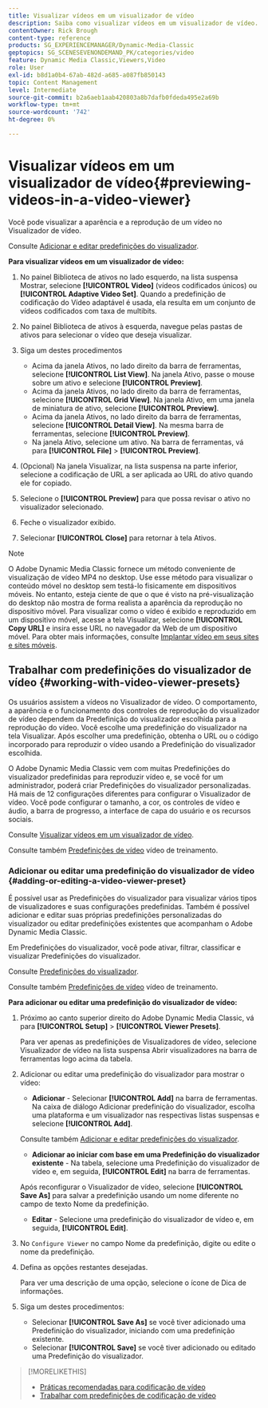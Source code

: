 ```yaml
---
title: Visualizar vídeos em um visualizador de vídeo
description: Saiba como visualizar vídeos em um visualizador de vídeo.
contentOwner: Rick Brough
content-type: reference
products: SG_EXPERIENCEMANAGER/Dynamic-Media-Classic
geptopics: SG_SCENESEVENONDEMAND_PK/categories/video
feature: Dynamic Media Classic,Viewers,Video
role: User
exl-id: b8d1a0b4-67ab-482d-a685-a087fb850143
topic: Content Management
level: Intermediate
source-git-commit: b2a6aeb1aab420803a8b7dafb0fdeda495e2a69b
workflow-type: tm+mt
source-wordcount: '742'
ht-degree: 0%

---
```


# Visualizar vídeos em um visualizador de vídeo{#previewing-videos-in-a-video-viewer}

Você pode visualizar a aparência e a reprodução de um vídeo no Visualizador de vídeo.

Consulte [Adicionar e editar predefinições do visualizador](application-setup.md#adding_and_editing_viewer_presets).

**Para visualizar vídeos em um visualizador de vídeo:**

1. No painel Biblioteca de ativos no lado esquerdo, na lista suspensa Mostrar, selecione **[!UICONTROL Video]** (vídeos codificados únicos) ou **[!UICONTROL Adaptive Video Set]**. Quando a predefinição de codificação do Vídeo adaptável é usada, ela resulta em um conjunto de vídeos codificados com taxa de multibits.
1. No painel Biblioteca de ativos à esquerda, navegue pelas pastas de ativos para selecionar o vídeo que deseja visualizar.
1. Siga um destes procedimentos

   * Acima da janela Ativos, no lado direito da barra de ferramentas, selecione **[!UICONTROL List View]**. Na janela Ativo, passe o mouse sobre um ativo e selecione **[!UICONTROL Preview]**.
   * Acima da janela Ativos, no lado direito da barra de ferramentas, selecione **[!UICONTROL Grid View]**. Na janela Ativo, em uma janela de miniatura de ativo, selecione **[!UICONTROL Preview]**.
   * Acima da janela Ativos, no lado direito da barra de ferramentas, selecione **[!UICONTROL Detail View]**. Na mesma barra de ferramentas, selecione **[!UICONTROL Preview]**.
   * Na janela Ativo, selecione um ativo. Na barra de ferramentas, vá para **[!UICONTROL File]** > **[!UICONTROL Preview]**.

1. (Opcional) Na janela Visualizar, na lista suspensa na parte inferior, selecione a codificação de URL a ser aplicada ao URL do ativo quando ele for copiado.
1. Selecione o **[!UICONTROL Preview]** para que possa revisar o ativo no visualizador selecionado.
1. Feche o visualizador exibido.
1. Selecionar **[!UICONTROL Close]** para retornar à tela Ativos.

>[!NOTE]
>
>O Adobe Dynamic Media Classic fornece um método conveniente de visualização de vídeo MP4 no desktop. Use esse método para visualizar o conteúdo móvel no desktop sem testá-lo fisicamente em dispositivos móveis. No entanto, esteja ciente de que o que é visto na pré-visualização do desktop não mostra de forma realista a aparência da reprodução no dispositivo móvel. Para visualizar como o vídeo é exibido e reproduzido em um dispositivo móvel, acesse a tela Visualizar, selecione **[!UICONTROL Copy URL]** e insira esse URL no navegador da Web de um dispositivo móvel. Para obter mais informações, consulte [Implantar vídeo em seus sites e sites móveis](deploying-video-websites-mobile-sites.md#deploying_video_to_your_websites_and_mobile_sites).

## Trabalhar com predefinições do visualizador de vídeo {#working-with-video-viewer-presets}

Os usuários assistem a vídeos no Visualizador de vídeo. O comportamento, a aparência e o funcionamento dos controles de reprodução do visualizador de vídeo dependem da Predefinição do visualizador escolhida para a reprodução do vídeo. Você escolhe uma predefinição do visualizador na tela Visualizar. Após escolher uma predefinição, obtenha o URL ou o código incorporado para reproduzir o vídeo usando a Predefinição do visualizador escolhida.

O Adobe Dynamic Media Classic vem com muitas Predefinições do visualizador predefinidas para reproduzir vídeo e, se você for um administrador, poderá criar Predefinições do visualizador personalizadas. Há mais de 12 configurações diferentes para configurar o Visualizador de vídeo. Você pode configurar o tamanho, a cor, os controles de vídeo e áudio, a barra de progresso, a interface de capa do usuário e os recursos sociais.

Consulte [Visualizar vídeos em um visualizador de vídeo](previewing-videos-video-viewer.md#previewing_videos_in_a_video_viewer).

Consulte também [Predefinições de vídeo](https://s7d5.scene7.com/s7viewers/html5/VideoViewer.html?videoserverurl=https://s7d5.scene7.com/is/content/&amp;emailurl=https://s7d5.scene7.com/s7/emailFriend&amp;serverUrl=https://s7d5.scene7.com/is/image/&amp;config=Scene7SharedAssets/Universal_HTML5_Video&amp;contenturl=https://s7d5.scene7.com/skins/&amp;asset=S7tutorials/549_video-presets_converted%20renamed_Done-AVS) vídeo de treinamento.

### Adicionar ou editar uma predefinição do visualizador de vídeo {#adding-or-editing-a-video-viewer-preset}

É possível usar as Predefinições do visualizador para visualizar vários tipos de visualizadores e suas configurações predefinidas. Também é possível adicionar e editar suas próprias predefinições personalizadas do visualizador ou editar predefinições existentes que acompanham o Adobe Dynamic Media Classic.

Em Predefinições do visualizador, você pode ativar, filtrar, classificar e visualizar Predefinições do visualizador.

Consulte [Predefinições do visualizador](application-setup.md#viewer_presets).

Consulte também [Predefinições de vídeo](https://s7d5.scene7.com/s7viewers/html5/VideoViewer.html?videoserverurl=https://s7d5.scene7.com/is/content/&amp;emailurl=https://s7d5.scene7.com/s7/emailFriend&amp;serverUrl=https://s7d5.scene7.com/is/image/&amp;config=Scene7SharedAssets/Universal_HTML5_Video&amp;contenturl=https://s7d5.scene7.com/skins/&amp;asset=S7tutorials/549_video-presets_converted%20renamed_Done-AVS) vídeo de treinamento.

**Para adicionar ou editar uma predefinição do visualizador de vídeo:**

1. Próximo ao canto superior direito do Adobe Dynamic Media Classic, vá para **[!UICONTROL Setup]** > **[!UICONTROL Viewer Presets]**.

   Para ver apenas as predefinições de Visualizadores de vídeo, selecione Visualizador de vídeo na lista suspensa Abrir visualizadores na barra de ferramentas logo acima da tabela.

1. Adicionar ou editar uma predefinição do visualizador para mostrar o vídeo:

   * **Adicionar** - Selecionar **[!UICONTROL Add]** na barra de ferramentas. Na caixa de diálogo Adicionar predefinição do visualizador, escolha uma plataforma e um visualizador nas respectivas listas suspensas e selecione **[!UICONTROL Add]**.

   Consulte também [Adicionar e editar predefinições do visualizador](application-setup.md#adding_and_editing_viewer_presets).

   * **Adicionar ao iniciar com base em uma Predefinição do visualizador existente** - Na tabela, selecione uma Predefinição do visualizador de vídeo e, em seguida, **[!UICONTROL Edit]** na barra de ferramentas.

   Após reconfigurar o Visualizador de vídeo, selecione **[!UICONTROL Save As]** para salvar a predefinição usando um nome diferente no campo de texto Nome da predefinição.

   * **Editar** - Selecione uma predefinição do visualizador de vídeo e, em seguida, **[!UICONTROL Edit]**.

1. No `Configure Viewer` no campo Nome da predefinição, digite ou edite o nome da predefinição.
1. Defina as opções restantes desejadas.

   Para ver uma descrição de uma opção, selecione o ícone de Dica de informações.

1. Siga um destes procedimentos:

   * Selecionar **[!UICONTROL Save As]** se você tiver adicionado uma Predefinição do visualizador, iniciando com uma predefinição existente.
   * Selecionar **[!UICONTROL Save]** se você tiver adicionado ou editado uma Predefinição do visualizador.

>[!MORELIKETHIS]
>
>* [Práticas recomendadas para codificação de vídeo](uploading-encoding-videos.md#best_practices_for_video_encoding)
>* [Trabalhar com predefinições de codificação de vídeo](uploading-encoding-videos.md#working_with_video_encoding_presets)
